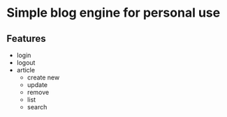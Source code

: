 Simple blog engine for personal use
===================================

Features
--------

- login
- logout
- article
    - create new
    - update
    - remove
    - list
    - search


